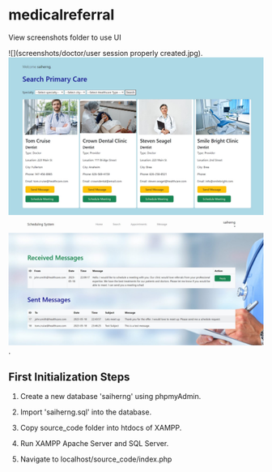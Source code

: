# medicalreferral

View screenshots folder to use UI

![](screenshots/doctor/user session properly created.jpg).
![](screenshots/doctor/search_by_speciality_dental.jpg)
![](screenshots/doctor/received_messages.jpg).

First Initialization Steps
--------------------------------------
1) Create a new database 'saiherng' using phpmyAdmin. 

2) Import 'saiherng.sql' into the database.

3) Copy source_code folder into htdocs of XAMPP.

4) Run XAMPP Apache Server and SQL Server.

5) Navigate to localhost/source_code/index.php  

